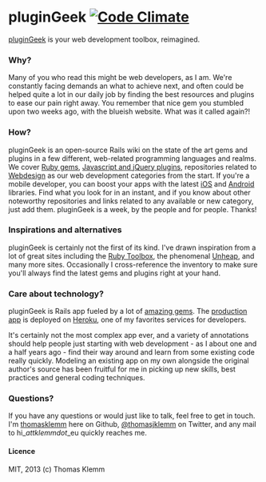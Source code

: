 # pluginGeek [![Code Climate](https://codeclimate.com/github/thomasklemm/pluginGeek.png)](https://codeclimate.com/github/thomasklemm/pluginGeek)

[pluginGeek](http://www.plugingeek.com) is your web development toolbox, reimagined.

### Why?

Many of you who read this might be web developers, as I am. We're constantly facing demands an what to achieve next, and often could be helped quite a lot in our daily job by finding the best resources and plugins to ease our pain right away. You remember that nice gem you stumbled upon two weeks ago, with the blueish website. What was it called again?! 

### How?

pluginGeek is an open-source Rails wiki on the state of the art gems and plugins in a few different, web-related programming languages and realms. We cover [Ruby gems](http://www.plugingeek.com/ruby), [Javascript and jQuery plugins](http://www.plugingeek.com/javascript), repositories related to [Webdesign](http://www.plugingeek.com/webdesign) as our web development categories from the start. If you're a mobile developer, you can boost your apps with the latest [iOS](http://www.plugingeek.com/ios) and [Android](http://www.plugingeek.com/android) libraries. Find what you look for in an instant, and if you know about other noteworthy repositories and links related to any available or new category, just add them. pluginGeek is a week, by the people and for people. Thanks! 

### Inspirations and alternatives

pluginGeek is certainly not the first of its kind. I've drawn inspiration from a lot of great sites including the [Ruby Toolbox](https://www.ruby-toolbox.com/), the phenomenal [Unheap](http://www.unheap.com/), and many more sites. Occasionally I cross-reference the inventory to make sure you'll always find the latest gems and plugins right at your hand.

### Care about technology?

pluginGeek is Rails app fueled by a lot of [amazing gems](). The [production app](http://www.plugingeek.com) is deployed on [Heroku](http://www.heroku.com), one of my favorites services for developers.

It's certainly not the most complex app ever, and a variety of annotations should help people just starting with web development - as I about one and a half years ago - find their way around and learn from some existing code really quickly. Modeling an existing app on my own alongside the original author's source has been fruitful for me in picking up new skills, best practices and general coding techniques.

### Questions?

If you have any questions or would just like to talk, feel free to get in touch. I'm [thomasklemm](https://github.com/thomasklemm) here on Github, [@thomasjklemm](https://twitter.com/thomasjklemm) on Twitter, and any mail to hi_*at*_tklemm_*dot*_eu quickly reaches me.

#### Licence
MIT, 2013 (c) Thomas Klemm
